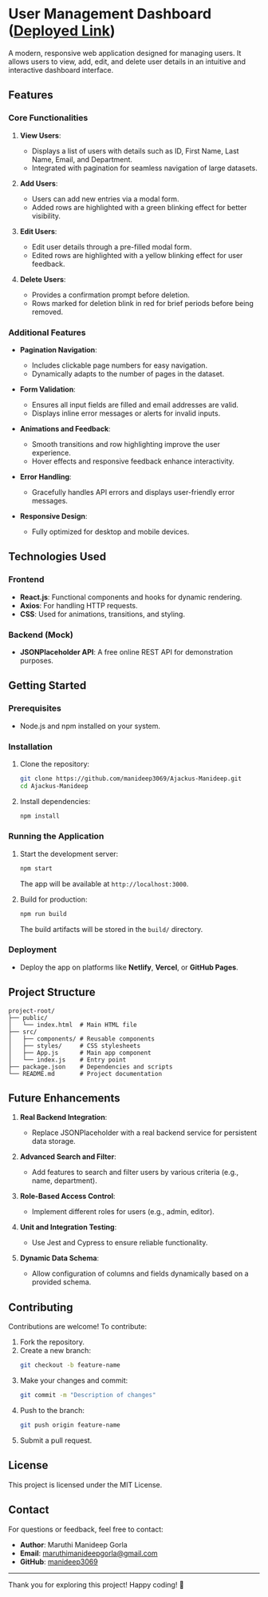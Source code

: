 # User Management Dashboard ([Deployed Link](https://azackus-manideep.netlify.app/))

A modern, responsive web application designed for managing users. It allows users to view, add, edit, and delete user details in an intuitive and interactive dashboard interface.

## Features

### Core Functionalities
1. **View Users**:
   - Displays a list of users with details such as ID, First Name, Last Name, Email, and Department.
   - Integrated with pagination for seamless navigation of large datasets.

2. **Add Users**:
   - Users can add new entries via a modal form.
   - Added rows are highlighted with a green blinking effect for better visibility.

3. **Edit Users**:
   - Edit user details through a pre-filled modal form.
   - Edited rows are highlighted with a yellow blinking effect for user feedback.

4. **Delete Users**:
   - Provides a confirmation prompt before deletion.
   - Rows marked for deletion blink in red for brief periods before being removed.

### Additional Features
- **Pagination Navigation**:
   - Includes clickable page numbers for easy navigation.
   - Dynamically adapts to the number of pages in the dataset.

- **Form Validation**:
   - Ensures all input fields are filled and email addresses are valid.
   - Displays inline error messages or alerts for invalid inputs.

- **Animations and Feedback**:
   - Smooth transitions and row highlighting improve the user experience.
   - Hover effects and responsive feedback enhance interactivity.

- **Error Handling**:
   - Gracefully handles API errors and displays user-friendly error messages.

- **Responsive Design**:
   - Fully optimized for desktop and mobile devices.

## Technologies Used

### Frontend
- **React.js**: Functional components and hooks for dynamic rendering.
- **Axios**: For handling HTTP requests.
- **CSS**: Used for animations, transitions, and styling.

### Backend (Mock)
- **JSONPlaceholder API**: A free online REST API for demonstration purposes.

## Getting Started

### Prerequisites
- Node.js and npm installed on your system.

### Installation
1. Clone the repository:
   ```bash
   git clone https://github.com/manideep3069/Ajackus-Manideep.git
   cd Ajackus-Manideep
   ```
2. Install dependencies:
   ```bash
   npm install
   ```

### Running the Application
1. Start the development server:
   ```bash
   npm start
   ```
   The app will be available at `http://localhost:3000`.

2. Build for production:
   ```bash
   npm run build
   ```
   The build artifacts will be stored in the `build/` directory.

### Deployment
- Deploy the app on platforms like **Netlify**, **Vercel**, or **GitHub Pages**.

## Project Structure
```
project-root/
├── public/
│   └── index.html  # Main HTML file
├── src/
│   ├── components/ # Reusable components
│   ├── styles/     # CSS stylesheets
│   ├── App.js      # Main app component
│   └── index.js    # Entry point
├── package.json    # Dependencies and scripts
└── README.md       # Project documentation
```

## Future Enhancements
1. **Real Backend Integration**:
   - Replace JSONPlaceholder with a real backend service for persistent data storage.

2. **Advanced Search and Filter**:
   - Add features to search and filter users by various criteria (e.g., name, department).

3. **Role-Based Access Control**:
   - Implement different roles for users (e.g., admin, editor).

4. **Unit and Integration Testing**:
   - Use Jest and Cypress to ensure reliable functionality.

5. **Dynamic Data Schema**:
   - Allow configuration of columns and fields dynamically based on a provided schema.

## Contributing
Contributions are welcome! To contribute:
1. Fork the repository.
2. Create a new branch:
   ```bash
   git checkout -b feature-name
   ```
3. Make your changes and commit:
   ```bash
   git commit -m "Description of changes"
   ```
4. Push to the branch:
   ```bash
   git push origin feature-name
   ```
5. Submit a pull request.

## License
This project is licensed under the MIT License.

## Contact
For questions or feedback, feel free to contact:
- **Author**: Maruthi Manideep Gorla
- **Email**: maruthimanideepgorla@gmail.com
- **GitHub**: [manideep3069](https://github.com/manideep3069)

---
Thank you for exploring this project! Happy coding! 🚀

